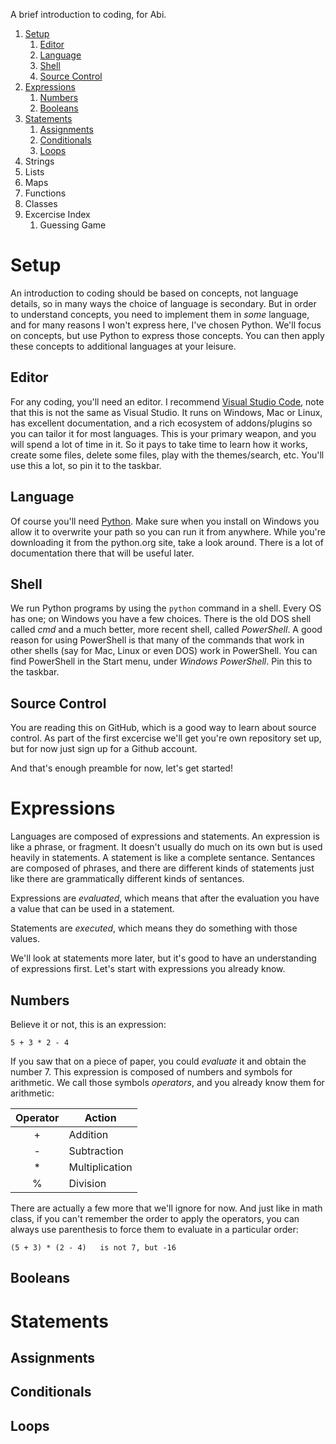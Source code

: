A brief introduction to coding, for Abi.

1. [Setup](#setup)
    1. [Editor](#editor)
    2. [Language](#language)
    3. [Shell](#shell)
    4. [Source Control](#sourcecontrol)
2. [Expressions](#expressions)
    1. [Numbers](#numbers)
    2. [Booleans](#booleans)
3. [Statements](#statements)
    1. [Assignments](#assignments)
    2. [Conditionals](#conditional)
    3. [Loops](#loops)
4. Strings
5. Lists
6. Maps
7. Functions
8. Classes
9. Excercise Index
    1. Guessing Game

# Setup<a name="setup"></a>
An introduction to coding should be based on concepts, not language details, so in many ways the choice of language is secondary. But in order to understand concepts, you need to implement them in *some* language, and for many reasons I won't express here, I've chosen Python. We'll focus on concepts, but use Python to express those concepts. You can then apply these concepts to additional languages at your leisure.

## Editor<a name="editor"></a>
For any coding, you'll need an editor. I recommend [Visual Studio Code](https://code.visualstudio.com/download), note that this is not the same as Visual Studio. It runs on Windows, Mac or Linux, has excellent documentation, and a rich ecosystem of addons/plugins so you can tailor it for most languages. This is your primary weapon, and you will spend a lot of time in it. So it pays to take time to learn how it works, create some files, delete some files, play with the themes/search, etc. You'll use this a lot, so pin it to the taskbar.

## Language<a name="language"></a>
Of course you'll need [Python](https://www.python.org/downloads/). Make sure when you install on Windows you allow it to overwrite your path so you can run it from anywhere. While you're downloading it from the python.org site, take a look around. There is a lot of documentation there that will be useful later.

## Shell<a name="shell"></a>
We run Python programs by using the `python` command in a shell. Every OS has one; on Windows you have a few choices. There is the old DOS shell called *cmd* and a much better, more recent shell, called *PowerShell*. A good reason for using PowerShell is that many of the commands that work in other shells (say for Mac, Linux or even DOS) work in PowerShell. You can find PowerShell in the Start menu, under *Windows PowerShell*. Pin this to the taskbar.

## Source Control<a name="sourcecontrol"></a>
You are reading this on GitHub, which is a good way to learn about source control. As part of the first excercise we'll get you're own repository set up, but for now just sign up for a Github account.

And that's enough preamble for now, let's get started!

# Expressions<a name="expressions"></a>
Languages are composed of expressions and statements. An expression is like a phrase, or fragment. It doesn't usually do much on its own but is used heavily in statements. A statement is like a complete sentance. Sentances are composed of phrases, and there are different kinds of statements just like there are grammatically different kinds of sentances.

Expressions are *evaluated*, which means that after the evaluation you have a value that can be used in a statement.

Statements are *executed*, which means they do something with those values.

We'll look at statements more later, but it's good to have an understanding of expressions first. Let's start with expressions you already know.

## Numbers<a name="numbers"></a>
Believe it or not, this is an expression:
```
5 + 3 * 2 - 4
```
If you saw that on a piece of paper, you could *evaluate* it and obtain the number 7. This expression is composed of numbers and symbols for arithmetic. We call those symbols *operators*, and you already know them for arithmetic:

|Operator  |Action        |
|:--------:|--------------|
|+         |Addition      |
|-         |Subtraction   |
|*         |Multiplication|
|%         |Division      |

There are actually a few more that we'll ignore for now. And just like in math class, if you can't remember the order to apply the operators, you can always use parenthesis to force them to evaluate in a particular order:

```
(5 + 3) * (2 - 4)   is not 7, but -16
```


## Booleans<a name="booleans"></a>
# Statements<a name="statements"></a>
## Assignments<a name="assignments"></a>
## Conditionals<a name="conditionals"></a>
## Loops<a name="loops"></a>